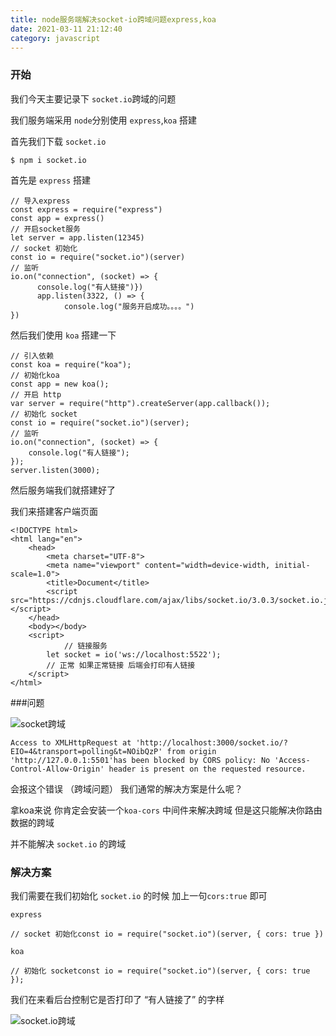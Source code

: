 ```yaml
---
title: node服务端解决socket-io跨域问题express,koa
date: 2021-03-11 21:12:40
category: javascript
---
```


### 开始

我们今天主要记录下 `socket.io`跨域的问题

我们服务端采用 `node`分别使用 `express`,`koa` 搭建

首先我们下载 `socket.io`

```
$ npm i socket.io
```
首先是 `express` 搭建
```
// 导入express 
const express = require("express")
const app = express()
// 开启socket服务
let server = app.listen(12345)
// socket 初始化
const io = require("socket.io")(server)
// 监听
io.on("connection", (socket) => {   
      console.log("有人链接")})
      app.listen(3322, () => {    
            console.log("服务开启成功。。。。")
})
```

然后我们使用 `koa` 搭建一下

```
// 引入依赖
const koa = require("koa");
// 初始化koa
const app = new koa();
// 开启 http 
var server = require("http").createServer(app.callback());
// 初始化 socket
const io = require("socket.io")(server);
// 监听
io.on("connection", (socket) => {
    console.log("有人链接");
});
server.listen(3000);
```
然后服务端我们就搭建好了

我们来搭建客户端页面

```
<!DOCTYPE html>
<html lang="en">
    <head>
        <meta charset="UTF-8">
        <meta name="viewport" content="width=device-width, initial-scale=1.0">
        <title>Document</title>
        <script src="https://cdnjs.cloudflare.com/ajax/libs/socket.io/3.0.3/socket.io.js"></script>
    </head>
    <body></body>
    <script>
    		// 链接服务
        let socket = io('ws://localhost:5522');
        // 正常 如果正常链接 后端会打印有人链接
    </script>
</html>
```

###问题

![socket跨域](https://upload-images.jianshu.io/upload_images/10024246-a68783408dd6e02c.png?imageMogr2/auto-orient/strip%7CimageView2/2/w/1240)

```
Access to XMLHttpRequest at 'http://localhost:3000/socket.io/?EIO=4&transport=polling&t=NOibQzP' from origin 'http://127.0.0.1:5501'has been blocked by CORS policy: No 'Access-Control-Allow-Origin' header is present on the requested resource.
```
会报这个错误 （跨域问题） 我们通常的解决方案是什么呢？

拿koa来说 你肯定会安装一个`koa-cors` 中间件来解决跨域 但是这只能解决你路由数据的跨域

并不能解决 `socket.io` 的跨域

### 解决方案

我们需要在我们初始化 `socket.io` 的时候 加上一句`cors:true` 即可

`express`
```
// socket 初始化const io = require("socket.io")(server, { cors: true })
```
`koa`

```
// 初始化 socketconst io = require("socket.io")(server, { cors: true });
```

我们在来看后台控制它是否打印了 “有人链接了” 的字样

![socket.io跨域](https://upload-images.jianshu.io/upload_images/10024246-7611ff2c7418befa.png?imageMogr2/auto-orient/strip%7CimageView2/2/w/1240)
